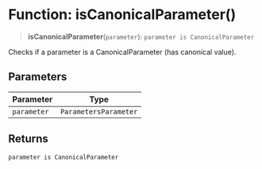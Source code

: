 # Function: isCanonicalParameter()

> **isCanonicalParameter**(`parameter`): `parameter is CanonicalParameter`

Checks if a parameter is a CanonicalParameter (has canonical value).

## Parameters

| Parameter | Type |
| ------ | ------ |
| `parameter` | `ParametersParameter` |

## Returns

`parameter is CanonicalParameter`
